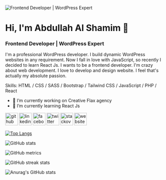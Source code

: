 ![Frontend Developer | WordPress Expert](https://pbs.twimg.com/profile_banners/3136318364/1664086034/1500x500)

# Hi, I'm Abdullah Al Shamim 👋
### Frontend Developer | WordPress Expert

I'm a professional WordPress developer. I build dynamic WordPress websites in any requirement. Now I fall in love with JavaScript, so recently I decided to learn React Js. I wants to be a frontend developer. I'm crazy about web development. I love to develop and design website. I feel that's actually my absolute passion.

Skills: HTML / CSS / SASS / Bootstrap / Tailwind CSS / JavaScript / PHP / React

- 🔭 I’m currently working on Creative Flax agency 
- 🌱 I’m currently learning React Js 


[<img src='https://cdn.jsdelivr.net/npm/simple-icons@3.0.1/icons/github.svg' alt='github' height='40'>](https://github.com/abshamim)  [<img src='https://cdn.jsdelivr.net/npm/simple-icons@3.0.1/icons/linkedin.svg' alt='linkedin' height='40'>](https://www.linkedin.com/in/abdullahalshamim/)  [<img src='https://cdn.jsdelivr.net/npm/simple-icons@3.0.1/icons/facebook.svg' alt='facebook' height='40'>](https://www.facebook.com/AbdullahAlShamim30)  [<img src='https://cdn.jsdelivr.net/npm/simple-icons@3.0.1/icons/twitter.svg' alt='twitter' height='40'>](https://twitter.com/abdullahashamim)  [<img src='https://cdn.jsdelivr.net/npm/simple-icons@3.0.1/icons/stackoverflow.svg' alt='stackoverflow' height='40'>](https://stackoverflow.com/users/17871738)  [<img src='https://cdn.jsdelivr.net/npm/simple-icons@3.0.1/icons/icloud.svg' alt='website' height='40'>](https://abdullahalshamim.netlify.app)  


[![Top Langs](https://github-readme-stats.vercel.app/api/top-langs/?username=abshamim)](https://github.com/anuraghazra/github-readme-stats)

![GitHub stats](https://github-readme-stats.vercel.app/api?username=abshamim&show_icons=true)  

![GitHub metrics](https://metrics.lecoq.io/abshamim)  

![GitHub streak stats](https://streak-stats.demolab.com/?user=abshamim)   

![Anurag's GitHub stats](https://github-readme-stats.vercel.app/api?username=abshamim&show_icons=true&theme=radical)

